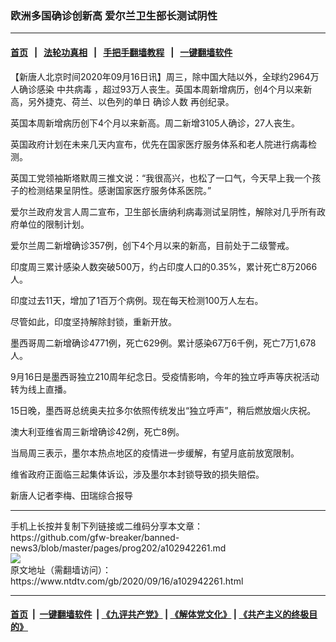 ### 欧洲多国确诊创新高 爱尔兰卫生部长测试阴性
------------------------

#### [首页](https://github.com/gfw-breaker/banned-news3/blob/master/README.md) &nbsp;&nbsp;|&nbsp;&nbsp; [法轮功真相](https://github.com/begood0513/basic/blob/master/README.md)  &nbsp;&nbsp;|&nbsp;&nbsp; [手把手翻墙教程](https://github.com/gfw-breaker/guides/wiki)  &nbsp;&nbsp;|&nbsp;&nbsp; [一键翻墙软件](https://github.com/gfw-breaker/nogfw/blob/master/README.md)  



<div><div class="post_content" itemprop="articleBody">
 <p>
  【新唐人北京时间2020年09月16日讯】周三，除中国大陆以外，全球约2964万人确诊感染
  <ok href="https://www.ntdtv.com/gb/中共病毒.htm">
   中共病毒
  </ok>
  ，超过93万人丧生。英国本周新增病历，创4个月以来新高，另外捷克、荷兰、以色列的单日
  <ok href="https://www.ntdtv.com/gb/确诊人数.htm">
   确诊人数
  </ok>
  再创纪录。
 </p>
 <p>
  英国本周新增病历创下4个月以来新高。周二新增3105人确诊，27人丧生。
 </p>
 <p>
  英国政府计划在未来几天内宣布，优先在国家医疗服务体系和老人院进行病毒检测。
 </p>
 <p>
  英国工党领袖斯塔默周三推文说：“我很高兴，也松了一口气，今天早上我一个孩子的检测结果呈阴性。感谢国家医疗服务体系医院。”
 </p>
 <p>
  爱尔兰政府发言人周二宣布，卫生部长唐纳利病毒测试呈阴性，解除对几乎所有政府单位的限制计划。
 </p>
 <p>
  爱尔兰周二新增确诊357例，创下4个月以来的新高，目前处于二级警戒。
 </p>
 <p>
  印度周三累计感染人数突破500万，约占印度人口的0.35%，累计死亡8万2066人。
 </p>
 <p>
  印度过去11天，增加了1百万个病例。现在每天检测100万人左右。
 </p>
 <p>
  尽管如此，印度坚持解除封锁，重新开放。
 </p>
 <p>
  墨西哥周二新增确诊4771例，死亡629例。累计感染67万6千例，死亡7万1,678人。
 </p>
 <p>
  9月16日是墨西哥独立210周年纪念日。受疫情影响，今年的独立呼声等庆祝活动转为线上直播。
 </p>
 <p>
  15日晚，墨西哥总统奥夫拉多尔依照传统发出“独立呼声”，稍后燃放烟火庆祝。
 </p>
 <p>
  澳大利亚维省周三新增确诊42例，死亡8例。
 </p>
 <p>
  当局周三表示，墨尔本热点地区的疫情进一步缓解，有望月底前放宽限制。
 </p>
 <p>
  维省政府正面临三起集体诉讼，涉及墨尔本封锁导致的损失赔偿。
 </p>
 <p>
  新唐人记者李梅、田瑞综合报导
 </p>
 <div class="single_ad">
 </div>
</div>
</div>
<hr/>
手机上长按并复制下列链接或二维码分享本文章：<br/>
https://github.com/gfw-breaker/banned-news3/blob/master/pages/prog202/a102942261.md <br/>
<a href='https://github.com/gfw-breaker/banned-news3/blob/master/pages/prog202/a102942261.md'><img src='https://github.com/gfw-breaker/banned-news3/blob/master/pages/prog202/a102942261.md.png'/></a> <br/>
原文地址（需翻墙访问）：https://www.ntdtv.com/gb/2020/09/16/a102942261.html


------------------------
#### [首页](https://github.com/gfw-breaker/banned-news3/blob/master/README.md) &nbsp;|&nbsp; [一键翻墙软件](https://github.com/gfw-breaker/nogfw/blob/master/README.md) &nbsp;| [《九评共产党》](https://github.com/gfw-breaker/9ping.md/blob/master/README.md#九评之一评共产党是什么) | [《解体党文化》](https://github.com/gfw-breaker/jtdwh.md/blob/master/README.md) | [《共产主义的终极目的》](https://github.com/gfw-breaker/gczydzjmd.md/blob/master/README.md)


<img src='http://gfw-breaker.win/banned-news3/pages/prog202/a102942261.md' width='0px' height='0px'/>